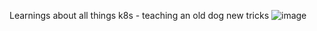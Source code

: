 Learnings about all things k8s - teaching an old dog new tricks
![image](https://github.com/user-attachments/assets/0730b261-7ba9-4b2a-ab36-5aa3e705781f)


